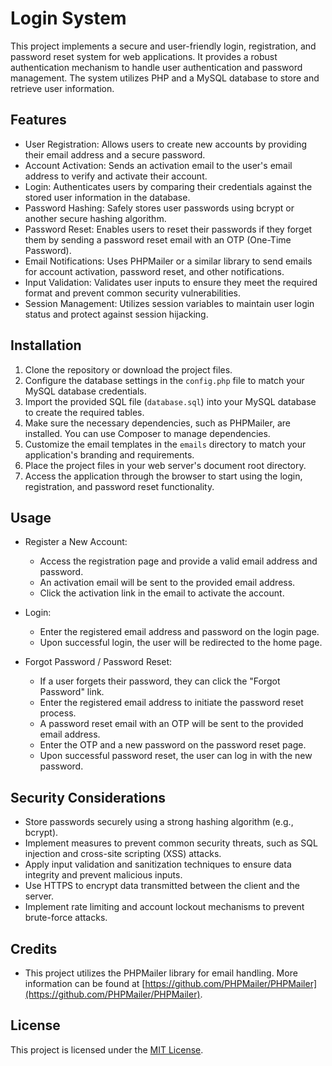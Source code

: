 # Login System

This project implements a secure and user-friendly login, registration, and password reset system for web applications. It provides a robust authentication mechanism to handle user authentication and password management. The system utilizes PHP and a MySQL database to store and retrieve user information.

## Features

- User Registration: Allows users to create new accounts by providing their email address and a secure password.
- Account Activation: Sends an activation email to the user's email address to verify and activate their account.
- Login: Authenticates users by comparing their credentials against the stored user information in the database.
- Password Hashing: Safely stores user passwords using bcrypt or another secure hashing algorithm.
- Password Reset: Enables users to reset their passwords if they forget them by sending a password reset email with an OTP (One-Time Password).
- Email Notifications: Uses PHPMailer or a similar library to send emails for account activation, password reset, and other notifications.
- Input Validation: Validates user inputs to ensure they meet the required format and prevent common security vulnerabilities.
- Session Management: Utilizes session variables to maintain user login status and protect against session hijacking.

## Installation

1. Clone the repository or download the project files.
2. Configure the database settings in the `config.php` file to match your MySQL database credentials.
3. Import the provided SQL file (`database.sql`) into your MySQL database to create the required tables.
4. Make sure the necessary dependencies, such as PHPMailer, are installed. You can use Composer to manage dependencies.
5. Customize the email templates in the `emails` directory to match your application's branding and requirements.
6. Place the project files in your web server's document root directory.
7. Access the application through the browser to start using the login, registration, and password reset functionality.

## Usage

- Register a New Account:
  - Access the registration page and provide a valid email address and password.
  - An activation email will be sent to the provided email address.
  - Click the activation link in the email to activate the account.

- Login:
  - Enter the registered email address and password on the login page.
  - Upon successful login, the user will be redirected to the home page.

- Forgot Password / Password Reset:
  - If a user forgets their password, they can click the "Forgot Password" link.
  - Enter the registered email address to initiate the password reset process.
  - A password reset email with an OTP will be sent to the provided email address.
  - Enter the OTP and a new password on the password reset page.
  - Upon successful password reset, the user can log in with the new password.

## Security Considerations

- Store passwords securely using a strong hashing algorithm (e.g., bcrypt).
- Implement measures to prevent common security threats, such as SQL injection and cross-site scripting (XSS) attacks.
- Apply input validation and sanitization techniques to ensure data integrity and prevent malicious inputs.
- Use HTTPS to encrypt data transmitted between the client and the server.
- Implement rate limiting and account lockout mechanisms to prevent brute-force attacks.

## Credits

- This project utilizes the PHPMailer library for email handling. More information can be found at [https://github.com/PHPMailer/PHPMailer](https://github.com/PHPMailer/PHPMailer).

## License

This project is licensed under the [MIT License](https://en.wikipedia.org/wiki/MIT_License).

